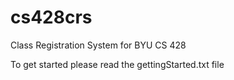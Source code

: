 cs428crs
========

Class Registration System for BYU CS 428

To get started please read the gettingStarted.txt file
